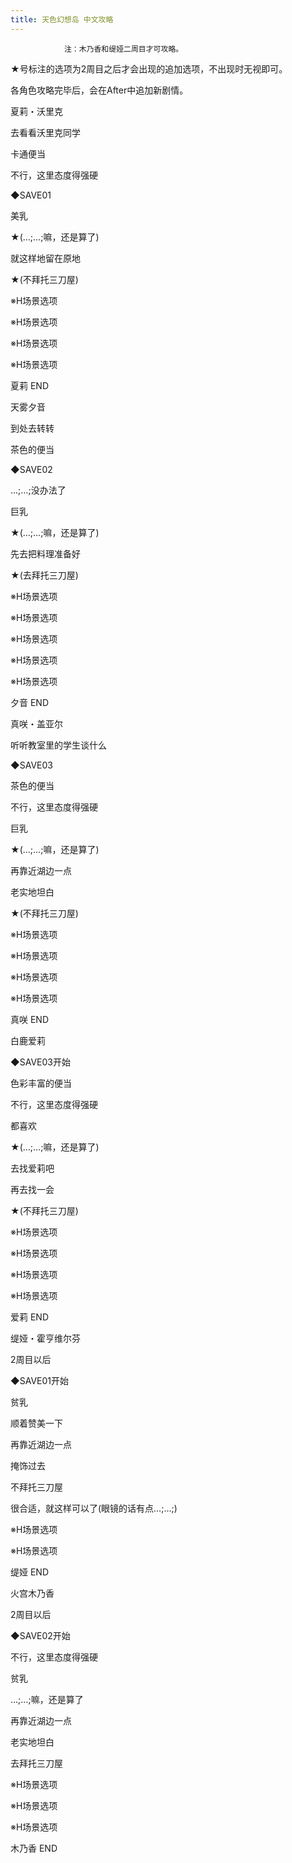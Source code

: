 ```yaml
---
title: 天色幻想岛 中文攻略
---
```


                注：木乃香和缇娅二周目才可攻略。

★号标注的选项为2周目之后才会出现的追加选项，不出现时无视即可。

各角色攻略完毕后，会在After中追加新剧情。



夏莉・沃里克



去看看沃里克同学

卡通便当

不行，这里态度得强硬

◆SAVE01

美乳

★(…;…;嘛，还是算了)

就这样地留在原地

★(不拜托三刀屋)

※H场景选项

※H场景选项

※H场景选项

※H场景选项



夏莉 END



天雾夕音



到处去转转

茶色的便当

◆SAVE02

…;…;没办法了

巨乳

★(…;…;嘛，还是算了)

先去把料理准备好

★(去拜托三刀屋)

※H场景选项

※H场景选项

※H场景选项

※H场景选项

※H场景选项



夕音 END



真咲・盖亚尔



听听教室里的学生谈什么

◆SAVE03

茶色的便当

不行，这里态度得强硬

巨乳

★(…;…;嘛，还是算了)

再靠近湖边一点

老实地坦白

★(不拜托三刀屋)

※H场景选项

※H场景选项

※H场景选项

※H场景选项



真咲 END



白鹿爱莉



◆SAVE03开始

色彩丰富的便当

不行，这里态度得强硬

都喜欢

★(…;…;嘛，还是算了)

去找爱莉吧

再去找一会

★(不拜托三刀屋)

※H场景选项

※H场景选项

※H场景选项

※H场景选项



爱莉 END



缇娅・霍亨维尔芬



2周目以后



◆SAVE01开始

贫乳

顺着赞美一下

再靠近湖边一点

掩饰过去

不拜托三刀屋

很合适，就这样可以了(眼镜的话有点…;…;)

※H场景选项

※H场景选项



缇娅 END



火宫木乃香



2周目以后



◆SAVE02开始

不行，这里态度得强硬

贫乳

…;…;嘛，还是算了

再靠近湖边一点

老实地坦白

去拜托三刀屋

※H场景选项

※H场景选项

※H场景选项



木乃香 END


              
